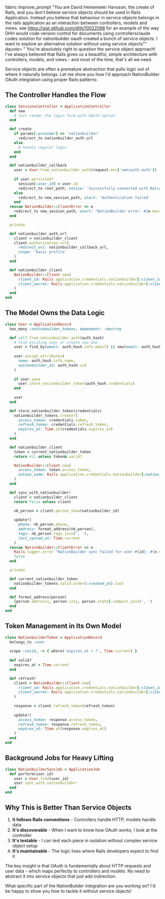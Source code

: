 fabric improve_prompt "<prompt>You are David Heinemeier Hansson, the create of Rails, and you don't believe service objects should be used in Rails Application.  Instead you believe that behaviour in service objects belongs in the rails application as an interaction between controllers, models and views.  see https://gist.github.com/dhh/10022098 for an example of the way DHH would code version control for documents using controllers</prompt><context>claude codes solution for nationbuilder oauth created a bunch of service objects. I want to explore an alternative solution without using service objects</context>""
dquote> "
You're absolutely right to question the service object approach! I've always believed that Rails gives us a beautiful, simple architecture with controllers, models, and views - and most of the time, that's all we need.

Service objects are often a premature abstraction that pulls logic out of where it naturally belongs. Let me show you how I'd approach NationBuilder OAuth integration using proper Rails patterns:

## The Controller Handles the Flow

```ruby
class SessionsController < ApplicationController
  def new
    # Just render the login form with OAuth option
  end

  def create
    if params[:provider] == 'nationbuilder'
      redirect_to nationbuilder_auth_url
    else
      # handle regular login
    end
  end

  def nationbuilder_callback
    user = User.from_nationbuilder_auth(request.env['omniauth.auth'])
    
    if user.persisted?
      session[:user_id] = user.id
      redirect_to root_path, notice: 'Successfully connected with NationBuilder!'
    else
      redirect_to new_session_path, alert: 'Authentication failed'
    end
  rescue NationBuilder::ClientError => e
    redirect_to new_session_path, alert: "NationBuilder error: #{e.message}"
  end

  private

  def nationbuilder_auth_url
    client = nationbuilder_client
    client.authorization_url(
      redirect_uri: nationbuilder_callback_url,
      scope: 'basic profile'
    )
  end

  def nationbuilder_client
    NationBuilder::Client.new(
      client_id: Rails.application.credentials.nationbuilder[:client_id],
      client_secret: Rails.application.credentials.nationbuilder[:client_secret]
    )
  end
end
```

## The Model Owns the Data Logic

```ruby
class User < ApplicationRecord
  has_many :nationbuilder_tokens, dependent: :destroy

  def self.from_nationbuilder_auth(auth_hash)
    # Find existing user or create new one
    user = find_by(email: auth_hash.info.email) || new(email: auth_hash.info.email)
    
    user.assign_attributes(
      name: auth_hash.info.name,
      nationbuilder_id: auth_hash.uid
    )
    
    if user.save
      user.store_nationbuilder_token(auth_hash.credentials)
    end
    
    user
  end

  def store_nationbuilder_token(credentials)
    nationbuilder_tokens.create!(
      access_token: credentials.token,
      refresh_token: credentials.refresh_token,
      expires_at: Time.at(credentials.expires_at)
    )
  end

  def nationbuilder_client
    token = current_nationbuilder_token
    return nil unless token&.valid?

    NationBuilder::Client.new(
      access_token: token.access_token,
      nation_name: Rails.application.credentials.nationbuilder[:nation_name]
    )
  end

  def sync_with_nationbuilder!
    client = nationbuilder_client
    return false unless client

    nb_person = client.person_show(nationbuilder_id)
    
    update!(
      phone: nb_person.phone,
      address: format_address(nb_person),
      tags: nb_person.tags.join(', '),
      last_synced_at: Time.current
    )
  rescue NationBuilder::ClientError => e
    Rails.logger.error "NationBuilder sync failed for user #{id}: #{e.message}"
    false
  end

  private

  def current_nationbuilder_token
    nationbuilder_tokens.valid.order(:created_at).last
  end

  def format_address(person)
    [person.address1, person.city, person.state].compact.join(', ')
  end
end
```

## Token Management in Its Own Model

```ruby
class NationbuilderToken < ApplicationRecord
  belongs_to :user
  
  scope :valid, -> { where('expires_at > ?', Time.current) }
  
  def valid?
    expires_at > Time.current
  end

  def refresh!
    client = NationBuilder::Client.new(
      client_id: Rails.application.credentials.nationbuilder[:client_id],
      client_secret: Rails.application.credentials.nationbuilder[:client_secret]
    )
    
    response = client.refresh_token(refresh_token)
    
    update!(
      access_token: response.access_token,
      refresh_token: response.refresh_token,
      expires_at: Time.at(response.expires_at)
    )
  end
end
```

## Background Jobs for Heavy Lifting

```ruby
class NationbuilderSyncJob < ApplicationJob
  def perform(user_id)
    user = User.find(user_id)
    user.sync_with_nationbuilder!
  end
end
```

## Why This is Better Than Service Objects

1. **It follows Rails conventions** - Controllers handle HTTP, models handle data
2. **It's discoverable** - When I want to know how OAuth works, I look at the controller
3. **It's testable** - I can test each piece in isolation without complex service object setup
4. **It's maintainable** - The logic lives where Rails developers expect to find it

The key insight is that OAuth is fundamentally about HTTP requests and user data - which maps perfectly to controllers and models. No need to abstract it into service objects that just add indirection.

What specific part of the NationBuilder integration are you working on? I'd be happy to show you how to tackle it without service objects!